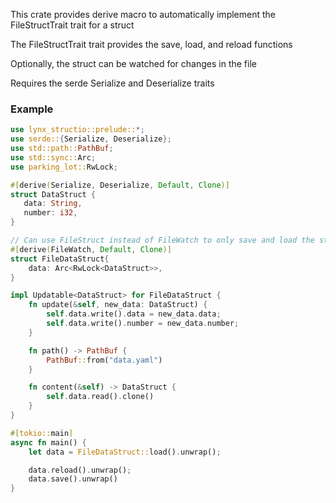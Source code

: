 
 This crate provides derive macro to automatically implement the FileStructTrait trait for a struct
 
 The FileStructTrait trait provides the save, load, and reload functions

 Optionally, the struct can be watched for changes in the file

 Requires the serde Serialize and Deserialize traits


 ### Example
 ```rust
 use lynx_structio::prelude::*;
 use serde::{Serialize, Deserialize};
 use std::path::PathBuf;
 use std::sync::Arc;
 use parking_lot::RwLock;

 #[derive(Serialize, Deserialize, Default, Clone)]
 struct DataStruct {
    data: String,
    number: i32,
 }

// Can use FileStruct instead of FileWatch to only save and load the struct without monitoring the file
 #[derive(FileWatch, Default, Clone)]
 struct FileDataStruct{
     data: Arc<RwLock<DataStruct>>,
 }

 impl Updatable<DataStruct> for FileDataStruct {
     fn update(&self, new_data: DataStruct) {
         self.data.write().data = new_data.data;
         self.data.write().number = new_data.number;
     }

     fn path() -> PathBuf {
         PathBuf::from("data.yaml")
     }

     fn content(&self) -> DataStruct {
         self.data.read().clone()
     }
 }

 #[tokio::main]
 async fn main() {
     let data = FileDataStruct::load().unwrap();

     data.reload().unwrap();
     data.save().unwrap()
 }
 ```
